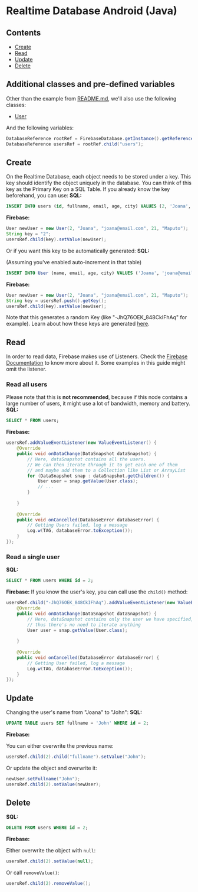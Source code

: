 # Realtime Database Android (Java)

## Contents
- [Create](#create)
- [Read](#read)
- [Update](#update)
- [Delete](#delete)

## Additional classes and pre-defined variables
Other than the example from [README.md](/README.md), we'll also use the following classes:
- [User](User.java)

And the following variables:
```java
DatabaseReference rootRef = FirebaseDatabase.getInstance().getReference();
DatabaseReference usersRef = rootRef.child("users");
```

## Create
On the Realtime Database, each object needs to be stored under a key. This
 key should identify the object uniquely in the database.
 You can think of this key as the Primary Key on a SQL Table.
 If you already know the key beforehand, you can use:
**SQL:**
```sql
INSERT INTO users (id, fullname, email, age, city) VALUES (2, 'Joana', 'joana@email.com', 21, 'Maputo');
```

**Firebase:**
```java
User newUser = new User(2, "Joana", "joana@email.com", 21, "Maputo");
String key = "2";
usersRef.child(key).setValue(newUser);
```

Or if you want this key to be automatically generated:
**SQL:**

(Assuming you've enabled auto-increment in that table)
```sql
INSERT INTO User (name, email, age, city) VALUES ('Joana', 'joana@email.com', 21, 'Maputo');
```

**Firebase:**
```java
User newUser = new User(2, "Joana", "joana@email.com", 21, "Maputo");
String key = usersRef.push().getKey();
usersRef.child(key).setValue(newUser);
```
Note that this generates a random Key (like "-JhQ76OEK_848CkIFhAq" for example). Learn about how these keys are
 generated [here](https://firebase.googleblog.com/2015/02/the-2120-ways-to-ensure-unique_68.html).

## Read
In order to read data, Firebase makes use of Listeners. Check the
 [Firebase Documentation](https://firebase.google.com/docs/database/android/read-and-write#listen_for_value_events)
 to know more about it. Some examples in this guide might omit the listener.

### Read all users
Please note that this is **not recommended**, because if this node contains a large number of users,
 it might use a lot of bandwidth, memory and battery.
**SQL:**
```sql
SELECT * FROM users;
```
**Firebase:**
```java
usersRef.addValueEventListener(new ValueEventListener() {
    @Override
    public void onDataChange(DataSnapshot dataSnapshot) {
        // Here, dataSnapshot contains all the users.
        // We can then iterate through it to get each one of them
        // and maybe add them to a Collection like List or ArrayList
        for (DataSnapshot snap : dataSnapshot.getChildren()) {
            User user = snap.getValue(User.class);
            // ...
        }
        
    }
    
    @Override
    public void onCancelled(DatabaseError databaseError) {
        // Getting Users failed, log a message
        Log.w(TAG, databaseError.toException());
    }
});
```

### Read a single user
**SQL:**
```sql
SELECT * FROM users WHERE id = 2;
```

**Firebase:**
If you know the user's key, you can call use the `child()` method:
```java
usersRef.child("-JhQ76OEK_848CkIFhAq").addValueEventListener(new ValueEventListener() {
    @Override
    public void onDataChange(DataSnapshot dataSnapshot) {
        // Here, dataSnapshot contains only the user we have specified,
        // thus there's no need to iterate anything
        User user = snap.getValue(User.class);
        
    }
    
    @Override
    public void onCancelled(DatabaseError databaseError) {
        // Getting User failed, log a message
        Log.w(TAG, databaseError.toException());
    }
});
```

<!--
**SQL:**
```sql

```
**Firebase:**
```java

```
-->

## Update
Changing the user's name from "Joana" to "John":
**SQL:**
```sql
UPDATE TABLE users SET fullname = 'John' WHERE id = 2;
```

**Firebase:**

You can either overwrite the previous name:
```java
usersRef.child(2).child("fullname").setValue("John");
```
Or update the object and overwrite it: 
```java
newUser.setFullname("John");
usersRef.child(2).setValue(newUser);
```

## Delete
**SQL:**
```sql
DELETE FROM users WHERE id = 2;
```

**Firebase:**

Either overwrite the object with `null`:
```java
usersRef.child(2).setValue(null);
```
Or call `removeValue()`:
```java
usersRef.child(2).removeValue();
```